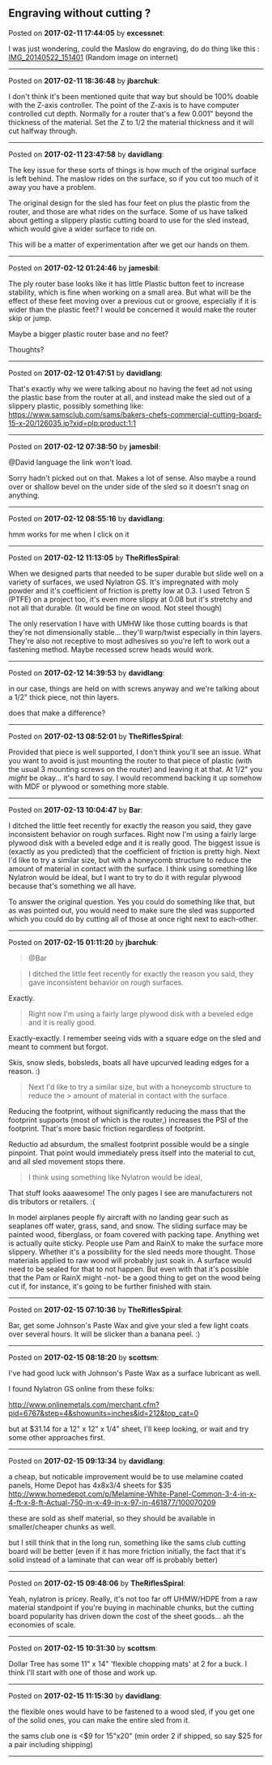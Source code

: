 ## Engraving without cutting ?
Posted on **2017-02-11 17:44:05** by **excessnet**:

I was just wondering, could the Maslow do engraving, do do thing like this : [IMG_20140522_151401](../../images/L8/VL/L8VL_img_20140522_151401.jpg.jpg) (Random image on internet)

---

Posted on **2017-02-11 18:36:48** by **jbarchuk**:

I don't think it's been mentioned quite that way but should be 100% doable with the Z-axis controller. The point of the Z-axis is to have computer controlled cut depth. Normally for a router that's a few 0.001" beyond the thickness of the material. Set the Z to 1/2 the material thickness and it will cut halfway through.

---

Posted on **2017-02-11 23:47:58** by **davidlang**:

The key issue for these sorts of things is how much of the original surface is left behind. The maslow rides on the surface, so if you cut too much of it away you have a problem.



The original design for the sled has four feet on plus the plastic from the router, and those are what rides on the surface. Some of us have talked about getting a slippery plastic cutting board to use for the sled instead, which would give a wider surface to ride on.



This will be a matter of experimentation after we get our hands on them.

---

Posted on **2017-02-12 01:24:46** by **jamesbil**:

The ply router base looks like it has little Plastic button feet to increase stability, which is fine when working on a small area. But what will be the effect of these feet moving over a previous cut or groove, especially if it is wider than the plastic feet? I would be concerned it would make the router skip or jump.

Maybe a bigger plastic router base and no feet?

Thoughts?

---

Posted on **2017-02-12 01:47:51** by **davidlang**:

That's exactly why we were talking about no having the feet ad not using the plastic base from the router at all, and instead make the sled out of a slippery plastic, possibly something like: https://www.samsclub.com/sams/bakers-chefs-commercial-cutting-board-15-x-20/126035.ip?xid=plp:product:1:1

---

Posted on **2017-02-12 07:38:50** by **jamesbil**:

@David language the link won't load.

Sorry hadn't picked out on that. Makes a lot of sense. Also maybe a round over or shallow bevel on the under side of the sled so it doesn't snag on anything.

---

Posted on **2017-02-12 08:55:16** by **davidlang**:

hmm works for me when I click on it

---

Posted on **2017-02-12 11:13:05** by **TheRiflesSpiral**:

When we designed parts that needed to be super durable but slide well on a variety of surfaces, we used Nylatron GS. It's impregnated with moly powder and it's coefficient of friction is pretty low at 0.3. I used Tetron S (PTFE) on a project too, it's even more slippy at 0.08 but it's stretchy and not all that durable. (It would be fine on wood. Not steel though)



The only reservation I have with UMHW like those cutting boards is that they're not dimensionally stable... they'll warp/twist especially in thin layers. They're also not receptive to most adhesives so you're left to work out a fastening method. Maybe recessed screw heads would work.

---

Posted on **2017-02-12 14:39:53** by **davidlang**:

in our case, things are held on with screws anyway and we're talking about a 1/2" thick piece, not thin layers.



does that make a difference?

---

Posted on **2017-02-13 08:52:01** by **TheRiflesSpiral**:

Provided that piece is well supported, I don't think you'll see an issue. What you want to avoid is just mounting the router to that piece of plastic (with the usual 3 mounting screws on the router) and leaving it at that. At 1/2" you *might*  be okay... it's hard to say. I would recommend backing it up somehow with MDF or plywood or something more stable.

---

Posted on **2017-02-13 10:04:47** by **Bar**:

I ditched the little feet recently for exactly the reason you said, they gave inconsistent behavior on rough surfaces. Right now I'm using a fairly large plywood disk with a beveled edge and it is really good. The biggest issue is (exactly as you predicted) that the coefficient of friction is pretty high. Next I'd like to try a similar size, but with a honeycomb structure to reduce the amount of material in contact with the surface. I think using something like Nylatron would be ideal, but I want to try to do it with regular plywood because that's something we all have.



To answer the original question. Yes you could do something like that, but as was pointed out, you would need to make sure the sled was supported which you could do by cutting all of those at once right next to each-other.

---

Posted on **2017-02-15 01:11:20** by **jbarchuk**:

> @Bar

> I ditched the little feet recently for exactly the reason you said, they gave inconsistent behavior on rough surfaces.



Exactly.



> Right now I'm using a fairly large plywood disk with a beveled edge and it is really good.



Exactly-exactly. I remember seeing vids with a square edge on the sled and meant to comment but forgot.



Skis, snow sleds, bobsleds, boats all have upcurved leading edges for a reason. :)



> Next I'd like to try a similar size, but with a honeycomb structure to reduce the > amount of material in contact with the surface. 



Reducing the footprint, without significantly reducing the mass that the footprint supports (most of which is the router,) increases the PSI of the footprint. That's more basic friction regardless of footprint.



Reductio ad absurdum, the smallest footprint possible would be a single pinpoint. That point would immediately press itself into the material to cut, and all sled movement stops there.



> I think using something like Nylatron would be ideal,



That stuff looks aaawesome! The only pages I see are manufacturers not dis tributors or retailers. :(



In model airplanes people fly aircraft with no landing gear such as seaplanes off water, grass, sand, and snow. The sliding surface may be painted wood, fiberglass, or foam covered with packing tape. Anything wet is actually quite sticky. People use Pam and RainX to make the surface more slippery. Whether it's a possibility for the sled needs more thought. Those materials applied to raw wood will probably just soak in. A surface would need to be sealed for that to not happen. But even with that it's possible that the Pam or RainX might -not- be a good thing to get on the wood being cut if, for instance, it's going to be further finished with stain.

---

Posted on **2017-02-15 07:10:36** by **TheRiflesSpiral**:

Bar, get some Johnson's Paste Wax and give your sled a few light coats over several hours. It will be slicker than a banana peel. :)

---

Posted on **2017-02-15 08:18:20** by **scottsm**:

I've had good luck with Johnson's Paste Wax as a surface lubricant as well. 

I found Nylatron GS online from these folks:

http://www.onlinemetals.com/merchant.cfm?pid=6767&step=4&showunits=inches&id=212&top_cat=0 

but at $31.14 for a 12" x 12" x 1/4" sheet, I'll keep looking, or wait and try some other approaches first.

---

Posted on **2017-02-15 09:13:34** by **davidlang**:

a cheap, but noticable improvement would be to use melamine coated panels, Home Depot has 4x8x3/4 sheets for $35 http://www.homedepot.com/p/Melamine-White-Panel-Common-3-4-in-x-4-ft-x-8-ft-Actual-750-in-x-49-in-x-97-in-461877/100070209



these are sold as shelf material, so they should be available in smaller/cheaper chunks as well.



but I still think that in the long run, something like the sams club cutting board will be better (even if it has more friction initially, the fact that it's solid instead of a laminate that can wear off is probably better)

---

Posted on **2017-02-15 09:48:06** by **TheRiflesSpiral**:

Yeah, nylatron is pricey. Really, it's not too far off UHMW/HDPE from a raw material standpoint if you're buying in machinable chunks, but the cutting board popularity has driven down the cost of the sheet goods... ah the economies of scale.

---

Posted on **2017-02-15 10:31:30** by **scottsm**:

Dollar Tree has some 11" x 14" 'flexible chopping mats' at 2 for a buck. I think I'll start with one of those and work up.

---

Posted on **2017-02-15 11:15:30** by **davidlang**:

the flexible ones would have to be fastened to a wood sled, if you get one of the solid ones, you can make the entire sled from it.



the sams club one is <$9 for 15"x20" (min order 2 if shipped, so say $25 for a pair including shipping)

---

